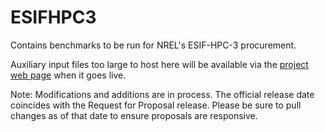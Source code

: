 # ESIFHPC3

Contains benchmarks to be run for NREL's ESIF-HPC-3 procurement.

Auxiliary input files too large to host here will be available via the [project web page](https://www.nrel.gov/hpc/esif-hpc-3.html) when it goes live.

Note: Modifications and additions are in process.
The official release date coincides with the Request for Proposal release.
Please be sure to pull changes as of that date to ensure proposals are responsive.

